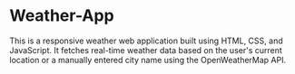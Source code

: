 # Weather-App
This is a responsive weather web application built using HTML, CSS, and JavaScript. It fetches real-time weather data based on the user's current location or a manually entered city name using the OpenWeatherMap API.
